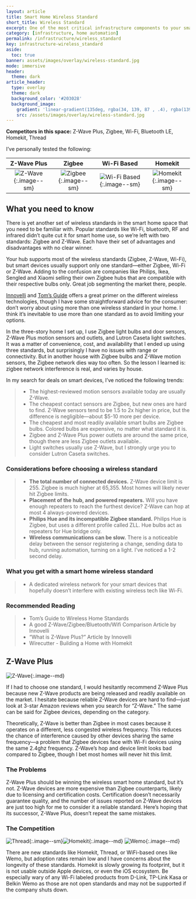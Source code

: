 ```yaml
---
layout: article
title: Smart Home Wireless Standard
short_title: Wireless Standard
excerpt: One of the most critical infrastructure components to your smart home.
category: [infrastructure, home automation]
permalink: /infrastructure/wireless_standard
key: infrastructure-wireless_standard
aside:
  toc: true
banner: assets/images/overlay/wireless-standard.jpg
mode: immersive
header:
  theme: dark
article_header:
  type: overlay
  theme: dark
  background_color: '#203028'
  background_image:
    gradient: 'linear-gradient(135deg, rgba(34, 139, 87 , .4), rgba(139, 34, 139, .4))'
    src: /assets/images/overlay/wireless-standard.jpg
---
```


<!--more-->

**Competitors in this space:** Z-Wave Plus, Zigbee, Wi-Fi, Bluetooth LE, Homekit, Thread

I’ve personally tested the following:

| Z-Wave Plus| Zigbee | Wi-Fi Based | Homekit |
|:-------:|:--------:|:---------:|:---------:|
| ![Z-Wave](\assets\images\logo\zwave.jpg){:.image--sm} | ![Zigbee](\assets\images\logo\zigbee.png){:.image--sm} | ![Wi-Fi Based](\assets\images\logo\wifi.png){:.image--sm} | ![Homekit](\assets\images\logo\homekit.png){:.image--sm} |

## What you need to know
There is yet another set of wireless standards in the smart home space that you need to be familiar with. Popular standards like Wi-Fi, bluetooth, RF and infrared didn’t quite cut it for smart home use, so we’re left with two standards: Zigbee and Z-Wave. Each have their set of advantages and disadvantages with no clear winner.

Your hub supports most of the wireless standards (Zigbee, Z-Wave, Wi-Fi), but smart devices usually support only one standard—either Zigbee, Wi-Fi or Z-Wave. Adding to the confusion are companies like Philips, Ikea, Sengled and Xiaomi selling their own Zigbee hubs that are compatible with their respective bulbs only. Great job segmenting the market there, people.

[Innovelli](https://inovelli.com/z-wave-vs-zigbee-vs-bluetooth-vs-wifi-smart-home-technology/) and [Tom’s Guide](https://www.tomsguide.com/us/smart-home-wireless-network-primer,news-21085.html
) offers a great primer on the different wireless technologies, though I have some straightforward advice for the consumer: don’t worry about using more than one wireless standard in your home. I think it’s inevitable to use more than one standard as to avoid limiting your options.

In the three-story home I set up, I use Zigbee light bulbs and door sensors, Z-Wave Plus motion sensors and outlets, and Lutron Caseta light switches. It was a matter of convenience, cost, and availability that I ended up using three standards, but surprisingly I have no issues with range or connectivity.  But in another house with Zigbee bulbs and Z-Wave motion sensors, the Zigbee network dies way too often. So the lesson I learned is: zigbee network interference is real, and varies by house.

In my search for deals on smart devices, I’ve noticed the following trends:

> - The highest-reviewed motion sensors available today are usually Z-Wave. 
> - The cheapest contact sensors are Zigbee, but new ones are hard to find. Z-Wave sensors tend to be 1.5 to 2x higher in price, but the difference is negligible—about $5-10 more per device.
> - The cheapest and most readily available smart bulbs are Zigbee bulbs. Colored bulbs are expensive, no matter what standard it is.
> - Zigbee and Z-Wave Plus power outlets are around the same price, though there are less Zigbee outlets available..
> - Light switches usually use Z-Wave, but I strongly urge you to consider Lutron Caseta switches.

### Considerations before choosing a wireless standard

> - **The total number of connected devices.** Z-Wave device limit is 255. Zigbee is much higher at 65,355. Most homes will likely never hit Zigbee limits.
> - **Placement of the hub, and powered repeaters.** Will you have enough repeaters to reach the furthest device? Z-Wave can hop at most 4 always-powered devices.
> - **Philips Hue and its incompatible Zigbee standard.** Philips Hue is Zigbee, but uses a different profile called ZLL.  Hue bulbs act as repeaters for Hue bridge only.
> - **Wireless communications can be slow.** There is a noticeable delay between the sensor registering a change, sending data to hub, running automation, turning on a light. I’ve noticed a 1-2 second delay.

### What you get with a smart home wireless standard

> - A dedicated wireless network for your smart devices that hopefully doesn’t interfere with existing wireless tech like Wi-Fi.

### Recommended Reading
> - Tom’s Guide to Wireless Home Standards
> - A good Z-Wave/Zigbee/Bluetooth/Wifi Comparison Article by Innovelli
> - “What is Z-Wave Plus?” Article by Innovelli
> - Wirecutter - Building a Home with Homekit

## Z-Wave Plus
![Z-Wave](\assets\images\logo\zwave.jpg){:.image--md}

If I had to choose one standard, I would hesitantly recommend Z-Wave Plus because new Z-Wave products are being released and readily available on the market. I hesitate because reliable Z-Wave devices are hard to find—just look at 3-star Amazon reviews when you search for “Z-Wave.” The same can be said for Zigbee devices, depending on the category.

Theoretically, Z-Wave is better than Zigbee in most cases because it operates on a different, less congested wireless frequency. This reduces the chance of interference caused by other devices sharing the same frequency—a problem that Zigbee devices face with Wi-Fi devices using the same 2.4ghz frequency. Z-Wave’s hop and device limit looks bad compared to Zigbee, though I bet most homes will never hit this limit. 

### The Problems
Z-Wave Plus should be winning the wireless smart home standard, but it’s not. Z-Wave devices are more expensive than Zigbee counterparts, likely due to licensing and certification costs. Certification doesn’t necessarily guarantee quality, and the number of issues reported on Z-Wave devices are just too high for me to consider it a reliable standard. Here’s hoping that its successor, Z-Wave Plus, doesn’t repeat the same mistakes.


### The Competition
![Thread](\assets\images\logo\thread02.png){:.image--sm}![Homekit](\assets\images\logo\homekit.png){:.image--md}
![Wemo](\assets\images\logo\wemo.png){:.image--md}


There are new standards like Homekit, Thread, or WiFi-based ones like Wemo, but adoption rates remain low and I have concerns about the longevity of these standards. Homekit is slowly growing its footprint, but it is not usable outside Apple devices, or even the iOS ecosystem. Be especially wary of any Wi-Fi labeled products from D-Link, TP-Link Kasa or Belkin Wemo as those are not open standards and may not be supported if the company shuts down. 


